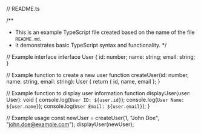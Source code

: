 // README.ts

/**
 * This is an example TypeScript file created based on the name of the file `README.md`.
 * It demonstrates basic TypeScript syntax and functionality.
 */

// Example interface
interface User {
    id: number;
    name: string;
    email: string;
}

// Example function to create a new user
function createUser(id: number, name: string, email: string): User {
    return { id, name, email };
}

// Example function to display user information
function displayUser(user: User): void {
    console.log(`User ID: ${user.id}`);
    console.log(`User Name: ${user.name}`);
    console.log(`User Email: ${user.email}`);
}

// Example usage
const newUser = createUser(1, "John Doe", "john.doe@example.com");
displayUser(newUser);

